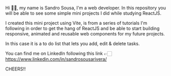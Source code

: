 Hi 👋🏻, my name is Sandro Sousa, I'm a web developer.
In this repository you will be able to see some simple mini projects I did while studying ReactJS.

I created this mini project using Vite, is from a series of tutorials I'm following in order to get the hang of ReactJS
and be able to start building responsive, animated and reusable web components for my future projects.

In this case it is a to do list that lets you add, edit & delete tasks.

You can find me on LinkedIn following this link 👉🏻 https://www.linkedin.com/in/sandrosousarivera/

CHEERS!!
